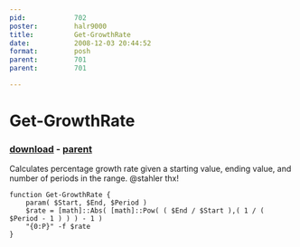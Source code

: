 ```yaml
---
pid:            702
poster:         halr9000
title:          Get-GrowthRate
date:           2008-12-03 20:44:52
format:         posh
parent:         701
parent:         701

---
```


# Get-GrowthRate

### [download](702.ps1) - [parent](701.md)

Calculates percentage growth rate given a starting value, ending value, and number of periods in the range.  @stahler thx!

```posh
function Get-GrowthRate {
	param( $Start, $End, $Period ) 
	$rate = [math]::Abs( [math]::Pow( ( $End / $Start ),( 1 / ( $Period - 1 ) ) ) - 1 )
	"{0:P}" -f $rate
}


```
